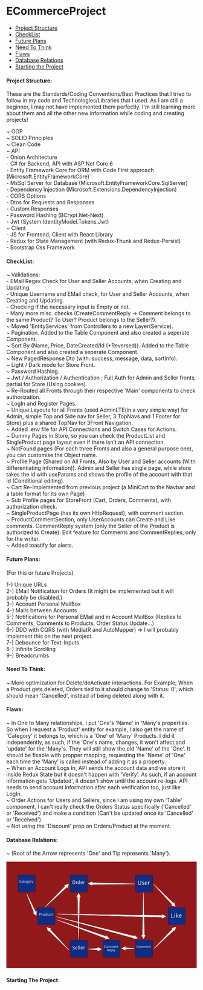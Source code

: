 # ECommerceProject  
  
   - [Project Structure](#project-structure)  
   - [CheckList](#checklist)  
   - [Future Plans](#future-plans)  
   - [Need To Think](#need-to-think)  
   - [Flaws](#flaws)  
   - [Database Relations](#database-relations)  
   - [Starting the Project](#starting-the-project)  
  
   #### Project Structure:  
  
   These are the Standards/Coding Conventions/Best Practices that I tried to follow in my code and Technologies/Libraries that I used. As I am still a beginner, I may not have implemented them perfectly. I'm still learning more about them and all the other new information while coding and creating projects!  
  
   ~ OOP  
   ~ SOLID Principles  
   ~ Clean Code  
   ~ API  
     - Onion Architecture  
     - C# for Backend, API with ASP.Net Core 6  
     - Entity Framework Core for ORM with Code First approach (Microsoft.EntityFrameworkCore)  
     - MsSql Server for Database (Microsoft.EntityFrameworkCore.SqlServer)  
     - Dependency Injection (Microsoft.Extensions.DependencyInjection)  
     - CORS Options  
     - Dtos for Requests and Responses  
     - Custom Responses   
     - Password Hashing (BCrypt.Net-Next)  
     - Jwt (System.IdentityModel.Tokens.Jwt)  
   ~ Client  
     - JS for Frontend, Client with React Library  
     - Redux for State Management (with Redux-Thunk and Redux-Persist)  
     - Bootstrap Css Framework  
  
   #### CheckList:  
  
   ~ Validations:  
      - EMail Regex Check for User and Seller Accounts, when Creating and Updating.  
      - Unique Username and EMail check, for User and Seller Accounts, when Creating and Updating.  
      - Checking if the necessary input is Empty or not.  
      - Many more misc. checks (CreateCommentReply -> Comment belongs to the same Product? To User? Product belongs to the Seller?).  
   ~ Moved 'EntityServices' from Controllers to a new Layer(Service).  
   ~ Pagination. Added to the Table Component and also created a seperate Component.  
   ~ Sort By (Name, Price, DateCreated/Id (+Reversed)). Added to the Table Component and also created a seperate Component.  
   ~ New PagedResponse Dto (with: success, message, data, sortInfo).  
   ~ Light / Dark mode for Store Front.  
   ~ Password Hashing.  
   ~ Jwt / Authorization / Authentication ; Full Auth for Admin and Seller fronts, partial for Store (Using cookies).  
   ~ Re-Routed all Fronts through their respective 'Main' components to check authorization.  
   ~ LogIn and Register Pages.  
   ~ Unique Layouts for all Fronts (used AdminLTE(in a very simple way) for Admin, simple Top and Side nav for Seller, 3 TopNavs and 1 Footer for Store) plus a shared TopNav for 3Front Navigation.  
   ~ Added .env file for API Connections and Switch Cases for Actions.  
   ~ Dummy Pages in Store, so you can check the ProductList and SingleProduct page layout even if there isn't an API connection.  
   ~ NotFound pages (For each three Fronts and also a general purpose one), you can customise the Object name.  
   ~ Profile Page (Shared on All Fronts, Also by User and Seller accounts (With differentiating information)). Admin and Seller has single page, while store takes the id with useParams and shows the profile of the account with that id (Conditional editing).  
   ~ Cart Re-Implemented from previous project (a MiniCart to the Navbar and a table format for its own Page)  
   ~ Sub Profile pages for StoreFront (Cart, Orders, Comments), with authorization check.  
   ~ SingleProductPage (has its own HttpRequest), with comment section.  
   ~ ProductCommentSection, only UserAccounts can Create and Like comments. CommentReply system (only the Seller of the Product is authorized to Create). Edit feature for Comments and CommentReplies, only for the writer.  
   ~ Added toastify for alerts.  
  
   #### Future Plans:  
   (For this or future Projects)  
  
   1-) Unique URLs  
   2-) EMail Notification for Orders (It might be implemented but it will probably be disabled.)  
   3-) Account Personal MailBox  
   4-) Mails between Accounts  
   5-) Notifications for Personal EMail and in Account MailBox (Replies to Comments, Comments to Products, Order Status Update...)  
   6-) DDD with CQRS (with MediatR and AutoMapper) => I will probably implement this on the next project.  
   7-) Debounce for Text-Inputs  
   8-) Infinite Scrolling  
   9-) Breadcrumbs  
  
   #### Need To Think:  
  
   ~ More optimization for Delete/deActivate interactions. For Example; When a Product gets deleted, Orders tied to it should change to 'Status: 0', which should mean 'Cancelled', instead of being deleted along with it.  
  
   #### Flaws:  
  
   ~ In One to Many relationships, I put 'One's 'Name' in 'Many's properties. So when I request a 'Product' entity for example, I also get the name of 'Category' it belongs to, which is a 'One' of 'Many' Products. I did it independently, as such, if the 'One's name, changes, it won't affect and 'update' for the 'Many's. They will still show the old 'Name' of the 'One'. It should be fixable with propper mapping, requesting the 'Name' of 'One' each time the 'Many' is called instead of adding it as a property.  
   ~ When an Account Logs In, API sends the account data and we store it inside Redux State but it doesn't happen with 'Verify'. As such, if an account information gets 'Updated', it doesn't show until the account re-logs. API needs to send account information after each verification too, just like LogIn.  
   ~ Order Actions for Users and Sellers, since I am using my own 'Table' component, I can't really check the Orders Status specifically ('Cancelled' or 'Received') and make a condition (Can't be updated once its 'Cancelled' or 'Received').  
   ~ Not using the 'Discount' prop on Orders/Product at the moment.  
  
   #### Database Relations:  
   ~ (Root of the Arrow represents 'One' and Tip represents 'Many').  
  
  <img alt="Database-Relations" src="/Database/DB from 21-04-2022.jpeg">
  
   #### Starting The Project:  
  
   